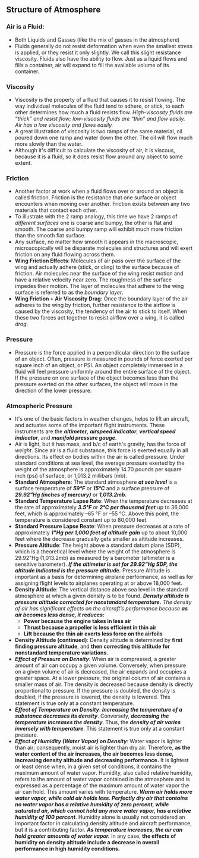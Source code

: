 ## Structure of Atmosphere 

### Air is a Fluid:
- Both Liquids and Gasses (like the mix of gasses in the atmosphere)
- Fluids generally do not resist deformation when even the smallest stress is applied, or they resist it only slightly. We call this slight resistance viscosity. Fluids also have the ability to flow. Just as a liquid flows and fills a container, air will expand to fill the available volume of its container. 

### Viscosity 
- Viscosity is the property of a fluid that causes it to resist flowing. The way individual molecules of the fluid tend to adhere, or stick, to each other determines how much a fluid resists flow. _High-viscosity fluids are “thick” and resist flow; low-viscosity fluids are “thin” and flow easily. Air has a low viscosity and flows easily._
- A great illustration of viscosity is two ramps of the same material, oil poured down one ramp and water down the other. The oil will flow much more slowly than the water.
- Although it's difficult to calculate the viscosity of air, it is viscous, because it is a fluid, so it does resist flow around any object to some extent. 

### Friction
- Another factor at work when a fluid flows over or around an object is called friction. Friction is the resistance that one surface or object encounters when moving over another. Friction exists between any two materials that contact each other.
- To illustrate with the 2 ramp analogy, this time we have 2 ramps of _different surfaces_ one is coarse and bumpy, the other is flat and smooth. The coarse and bumpy ramp will exhibit much more friction than the smooth flat surface. 
- Any surface, no matter how smooth it appears in the macroscopic, microscopically will be disparate molecules and structures and will exert friction on any fluid flowing across them. 
- **Wing Friction Effects**: Molecules of air pass over the surface of the wing and actually adhere (stick, or cling) to the surface because of friction. Air molecules near the surface of the wing resist motion and have a relative velocity near zero. The roughness of the surface impedes their motion. The layer of molecules that adhere to the wing surface is referred to as the _boundary layer_. 
- **Wing Friction + Air Viscosity Drag**: Once the boundary layer of the air adheres to the wing by friction, further resistance to the airflow is caused by the viscosity, the tendency of the air to stick to itself. When these two forces act together to resist airflow over a wing, it is called _drag_.

### Pressure
- Pressure is the force applied in a perpendicular direction to the surface of an object. Often, pressure is measured in pounds of force exerted per square inch of an object, or PSI. An object completely immersed in a fluid will feel pressure uniformly around the entire surface of the object. If the pressure on one surface of the object becomes less than the pressure exerted on the other surfaces, the object will move in the direction of the lower pressure.

### Atmospheric Pressure
-  It's one of the basic factors in weather changes, helps to lift an aircraft, and actuates some of the important flight instruments. These instruments are the _**altimeter**_, _**airspeed indicator**_, _**vertical speed indicator**_, and _**manifold pressure gauge**_.
- Air is light, but it has mass, and b/c of earth's gravity, has the force of _weight_. Since air is a fluid substance, this force is exerted equally in all directions. Its effect on bodies within the air is called pressure. Under standard conditions at sea level, the average pressure exerted by the weight of the atmosphere is approximately 14.70 pounds per square inch (psi) of surface, or 1,013.2 millibars (mb).
- **Standard Atmosphere**: The standard atmosphere _**at sea level**_ is a surface temperature of _**59°F**_ or _**15°C**_ and a surface pressure of _**29.92"Hg (inches of mercury)**_ or _**1,013.2mb**_.
- **Standard Temperature Lapse Rate**: When the temperature decreases at the rate of approximately _**3.5°F**_ or _**2°C**_ _**per thousand feet**_ up to 36,000 feet, which is approximately –65 °F or –55 °C. Above this point, the temperature is considered constant up to 80,000 feet.
- **Standard Pressure Lapse Reate**: When pressure decreases at a rate of approximately _**1"Hg**_ _**per 1,000 feet of altitude gain**_ up to about 10,000 feet where the decrease gradually gets smaller as altitude increases.
- **Pressure Altitude**: The height above a standard datum plane (SDP), which is a theoretical level where the weight of the atmosphere is 29.92"Hg (1,013.2mb) as measured by a barometer (altimeter is a sensitive barometer). _**If the altimeter is set for 29.92"Hg SDP, the altitude indicated is the pressure altitude.**_ Pressure Altitude is important as a basis for determining airplane performance, as well as for assigning flight levels to airplanes operating at or above 18,000 feet.
- **Density Altitude**: The vertical distance above sea level in the standard atmosphere at which a given density is to be found. _**Density altitude is pressure altitude corrected for nonstandard temperature.**_ _The density of air has significant effects on the aircraft’s performance because **as air becomes less dense, it reduces:**_
    - **Power because the engine takes in less air**
    - **Thrust because a propeller is less efficient in thin air**
    - **Lift because the thin air exerts less force on the airfoils**
- **Density Altitude (continued)**: Density altitude is determined by **first finding pressure altitude**, and **then correcting this altitude for nonstandard temperature variations**.
- _**Effect of Pressure on Density**_: When air is compressed, a greater amount of air can occupy a given volume. Conversely, when pressure on a given volume of air is decreased, the air expands and occupies a greater space. At a lower pressure, the original column of air contains a smaller mass of air. The density is decreased because density is directly proportional to pressure. If the pressure is doubled, the density is doubled; if the pressure is lowered, the density is lowered. This statement is true only at a constant temperature.
- _**Effect of Temperature on Density**_: _**Increasing the temperature of a substance decreases its density**_. Conversely, _**decreasing the temperature increases the density**_. Thus, the _**density of air varies inversely with temperature**_. This statement is true only at a constant pressure.
- _**Effect of Humidity (Water Vapor) on Density**_: Water vapor is lighter than air; consequently, moist air is lighter than dry air. Therefore, **as the water content of the air increases, the air becomes less dense, increasing density altitude and decreasing performance.** It is lightest or least dense when, in a given set of conditions, it contains the maximum amount of water vapor. Humidity, also called relative humidity, refers to the amount of water vapor contained in the atmosphere and is expressed as a percentage of the maximum amount of water vapor the air can hold. This amount varies with temperature. _**Warm air holds more water vapor, while cold air holds less. Perfectly dry air that contains no water vapor has a relative humidity of zero percent, while saturated air, which cannot hold any more water vapor, has a relative humidity of 100 percent**_. Humidity alone is usually not considered an important factor in calculating density altitude and aircraft performance, but it is a contributing factor. _**As temperature increases, the air can hold greater amounts of water vapor.**_ In any case, **the effects of humidity on density altitude include a decrease in overall performance in high humidity conditions.**